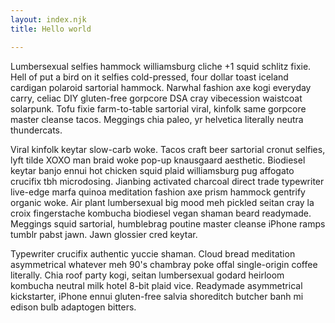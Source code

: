 ```yaml
---
layout: index.njk
title: Hello world

---
```

Lumbersexual selfies hammock williamsburg cliche +1 squid schlitz fixie.  Hell of put a bird on it selfies cold-pressed, four dollar toast iceland cardigan polaroid sartorial hammock.  Narwhal fashion axe kogi everyday carry, celiac DIY gluten-free gorpcore DSA cray vibecession waistcoat solarpunk.  Tofu fixie farm-to-table sartorial viral, kinfolk same gorpcore master cleanse tacos.  Meggings chia paleo, yr helvetica literally neutra thundercats.

Viral kinfolk keytar slow-carb woke.  Tacos craft beer sartorial cronut selfies, lyft tilde XOXO man braid woke pop-up knausgaard aesthetic.  Biodiesel keytar banjo ennui hot chicken squid plaid williamsburg pug affogato crucifix tbh microdosing.  Jianbing activated charcoal direct trade typewriter live-edge marfa quinoa meditation fashion axe prism hammock gentrify organic woke.  Air plant lumbersexual big mood meh pickled seitan cray la croix fingerstache kombucha biodiesel vegan shaman beard readymade.  Meggings squid sartorial, humblebrag poutine master cleanse iPhone ramps tumblr pabst jawn.  Jawn glossier cred keytar.

Typewriter crucifix authentic yuccie shaman.  Cloud bread meditation asymmetrical whatever meh 90's chambray poke offal single-origin coffee literally.  Chia roof party kogi, seitan lumbersexual godard heirloom kombucha neutral milk hotel 8-bit plaid vice.  Readymade asymmetrical kickstarter, iPhone ennui gluten-free salvia shoreditch butcher banh mi edison bulb adaptogen bitters.
